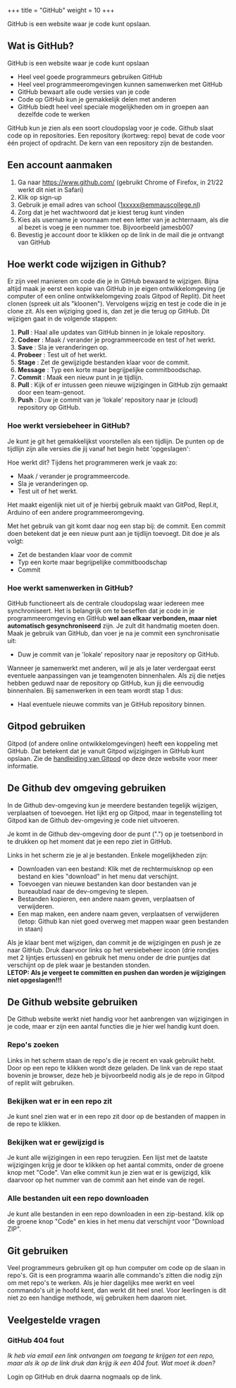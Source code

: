 +++
title = "GitHub"
weight = 10
+++

GitHub is een website waar je code kunt opslaan.
<!--more-->

## Wat is GitHub?
GitHub is een website waar je code kunt opslaan 
- Heel veel goede programmeurs gebruiken GitHub
- Heel veel programmeeromgevingen kunnen samenwerken met GitHub
- GitHub bewaart alle oude versies van je code
- Code op GitHub kun je gemakkelijk delen met anderen
- GitHub biedt heel veel speciale mogelijkheden om in groepen aan dezelfde code te werken

GitHub kun je zien als een soort cloudopslag voor je code. Github slaat code op in repositories. Een repository (kortweg: repo) bevat de code voor één project of opdracht. De kern van een repository zijn de bestanden.

## Een account aanmaken
1. Ga naar https://www.github.com/ (gebruikt Chrome of Firefox, in 21/22 werkt dit niet in Safari)
2. Klik op sign-up
3. Gebruik je email adres van school (1xxxxx@emmauscollege.nl)
4. Zorg dat je het wachtwoord dat je kiest terug kunt vinden
5. Kies als username je voornaam met een letter van je achternaam, als die al bezet is voeg je een nummer toe. Bijvoorbeeld jamesb007
6. Bevestig je account door te klikken op de link in de mail die je ontvangt van GitHub

## Hoe werkt code wijzigen in Github?
Er zijn veel manieren om code die je in GitHub bewaard te wijzigen. Bijna altijd maak je eerst een kopie van GitHub in je eigen ontwikkelomgeving (je computer of een online ontwikkelomgeving zoals Gitpod of Replit). Dit heet clonen (spreek uit als "kloonen"). Vervolgens wijzig en test je code die in je clone zit. Als een wijziging goed is, dan zet je die terug op GitHub. Dit wijzigen gaat in de volgende stappen:
1. **Pull** : Haal alle updates van GitHub binnen in je lokale repository.
2. **Codeer** : Maak / verander je programmeercode en test of het werkt.
3. **Save** : Sla je veranderingen op.
4. **Probeer** : Test uit of het werkt.
5. **Stage** : Zet de gewijzigde bestanden klaar voor de commit.
6. **Message** : Typ een korte maar begrijpelijke commitboodschap.
7. **Commit** : Maak een nieuw punt in je tijdlijn.
8. **Pull** : Kijk of er intussen geen nieuwe wijzigingen in GitHub zijn gemaakt door een team-genoot. 
8. **Push** : Duw je commit van je 'lokale' repository naar je (cloud) repository op GitHub.

### Hoe werkt versiebeheer in GitHub?
Je kunt je git het gemakkelijkst voorstellen als een tijdlijn. De punten op de tijdlijn zijn alle versies die jij vanaf het begin hebt 'opgeslagen':

Hoe werkt dit? Tijdens het programmeren werk je vaak zo:

- Maak / verander je programmeercode.
- Sla je veranderingen op.
- Test uit of het werkt.

Het maakt eigenlijk niet uit of je hierbij gebruik maakt van GitPod, Repl.it, Arduino of een andere programmeeromgeving.

Met het gebruik van git komt daar nog een stap bij: de commit. Een commit doen betekent dat je een nieuw punt aan je tijdlijn toevoegt. Dit doe je als volgt:

- Zet de bestanden klaar voor de commit
- Typ een korte maar begrijpelijke commitboodschap
- Commit

### Hoe werkt samenwerken in GitHub?
GitHub functioneert als de centrale cloudopslag waar iedereen mee synchroniseert.
Het is belangrijk om te beseffen dat je code in je programmeeromgeving en GitHub **wel aan elkaar verbonden, maar niet automatisch gesynchroniseerd** zijn. Je zult dit handmatig moeten doen. Maak je gebruik van GitHub, dan voer je na je commit een synchronisatie uit:

- Duw je commit van je 'lokale' repository naar je repository op GitHub.

Wanneer je samenwerkt met anderen, wil je als je later verdergaat eerst eventuele aanpassingen van je teamgenoten binnenhalen. Als zij die netjes hebben geduwd naar de repository op GitHub, kun jij die eenvoudig binnenhalen. Bij samenwerken in een team wordt stap 1 dus:

- Haal eventuele nieuwe commits van je GitHub repository binnen.


## Gitpod gebruiken
Gitpod (of andere online ontwikkelomgevingen) heeft een koppeling met GitHub. Dat betekent dat je vanuit Gitpod wijzigingen in GitHub kunt opslaan. Zie de [handleiding van Gitpod](../gitpod/) op deze deze website voor meer informatie.

## De Github dev omgeving gebruiken
In de Github dev-omgeving kun je meerdere bestanden tegelijk wijzigen, verplaatsen of toevoegen. Het lijkt erg op Gitpod, maar in tegenstelling tot Gitpod kan de Github dev-omgeving je code niet uitvoeren. 

Je komt in de Github dev-omgeving door de punt (".") op je toetsenbord in te drukken op het moment dat je een repo ziet in GitHub. 

Links in het scherm zie je al je bestanden. Enkele mogelijkheden zijn:
- Downloaden van een bestand: Klik met de rechtermuisknop op een bestand en kies "download" in het menu dat verschijnt.
- Toevoegen van nieuwe bestanden kan door bestanden van je bureaublad naar de dev-omgeving te slepen.
- Bestanden kopieren, een andere naam geven, verplaatsen of verwijderen.
- Een map maken, een andere naam geven, verplaatsen of verwijderen (letop: Github kan niet goed overweg met mappen waar geen bestanden in staan)

Als je klaar bent met wijzigen, dan commit je de wijzigingen en push je ze naar GitHub. Druk daarvoor links op het versiebeheer icoon (drie rondjes met 2 lijntjes ertussen) en gebruik het menu onder de drie puntjes dat verschijnt op de plek waar je bestanden stonden. <br>
**LETOP: Als je vergeet te committen en pushen dan worden je wijzigingen niet opgeslagen!!!**

## De Github website gebruiken
De Github website werkt niet handig voor het aanbrengen van wijzigingen in je code, maar er zijn een aantal functies die je hier wel handig kunt doen.

### Repo's zoeken
Links in het scherm staan de repo's die je recent en vaak gebruikt hebt. Door op een repo te klikken wordt deze geladen. De link van de repo staat bovenin je browser, deze heb je bijvoorbeeld nodig als je de repo in Gitpod of replit wilt gebruiken.

### Bekijken wat er in een repo zit
Je kunt snel zien wat er in een repo zit door op de bestanden of mappen in de repo te klikken.

### Bekijken wat er gewijzigd is
Je kunt alle wijzigingen in een repo terugzien. Een lijst met de laatste wijzigingen krijg je door te klikken op het aantal commits, onder de groene knop met "Code". Van elke commit kun je zien wat er is gewijzigd, klik daarvoor op het nummer van de commit aan het einde van de regel.

### Alle bestanden uit een repo downloaden
Je kunt alle bestanden in een repo downloaden in een zip-bestand. klik op de groene knop "Code" en kies in het menu dat verschijnt voor "Download ZIP".


## Git gebruiken 
Veel programmeurs gebruiken git op hun computer om code op de slaan in repo's. Git is een programma waarin alle commando's zitten die nodig zijn om met repo's te werken. Als je hier dagelijks mee werkt en veel commando's uit je hoofd kent, dan werkt dit heel snel. Voor leerlingen is dit niet zo een handige methode, wij gebruiken hem daarom niet.

## Veelgestelde vragen
### GitHub 404 fout
*Ik heb via email een link ontvangen om toegang te krijgen tot een repo, maar als ik op de link druk dan krijg ik een 404 fout. Wat moet ik doen?*

Login op GitHub en druk daarna nogmaals op de link.
